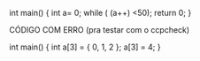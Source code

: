 
int main()
{
  int a= 0;
   while ( (a++) <50);
   return 0;
}



CÓDIGO COM ERRO (pra testar com o ccpcheck)

int main() 
{
  int a[3] = { 0, 1, 2 };
  a[3] = 4;
}
